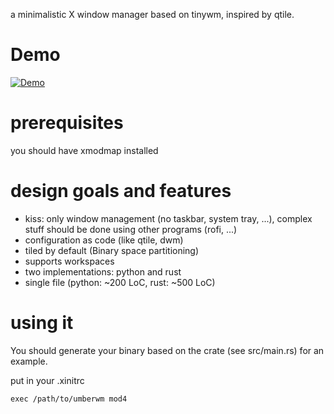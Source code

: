 a minimalistic X window manager based on tinywm, inspired by qtile.

# Demo

[![Demo](https://img.youtube.com/vi/syz2i6MyOAg/0.jpg)](https://www.youtube.com/watch?v=syz2i6MyOAg)

# prerequisites

you should have xmodmap installed

# design goals and features

  - kiss: only window management (no taskbar, system tray, ...), complex stuff should be done using other programs (rofi, ...)
  - configuration as code (like qtile, dwm)
  - tiled by default (Binary space partitioning)
  - supports workspaces
  - two implementations: python and rust
  - single file (python: ~200 LoC, rust: ~500 LoC)

# using it

You should generate your binary based on the crate (see src/main.rs) for an example.

put in your .xinitrc

```shell
exec /path/to/umberwm mod4
```
